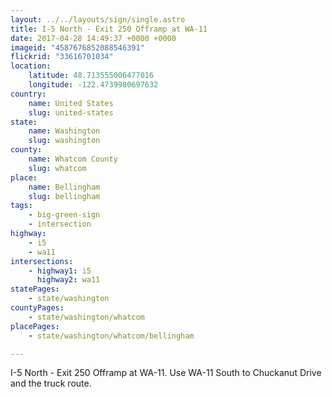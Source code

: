 ```yaml
---
layout: ../../layouts/sign/single.astro
title: I-5 North - Exit 250 Offramp at WA-11
date: 2017-04-28 14:49:37 +0000 +0000
imageid: "4587676852088546391"
flickrid: "33616701034"
location:
    latitude: 48.713555006477016
    longitude: -122.4739980697632
country:
    name: United States
    slug: united-states
state:
    name: Washington
    slug: washington
county:
    name: Whatcom County
    slug: whatcom
place:
    name: Bellingham
    slug: bellingham
tags:
    - big-green-sign
    - intersection
highway:
    - i5
    - wa11
intersections:
    - highway1: i5
      highway2: wa11
statePages:
    - state/washington
countyPages:
    - state/washington/whatcom
placePages:
    - state/washington/whatcom/bellingham

---
```

I-5 North - Exit 250 Offramp at WA-11.  Use WA-11 South to Chuckanut Drive and the truck route.